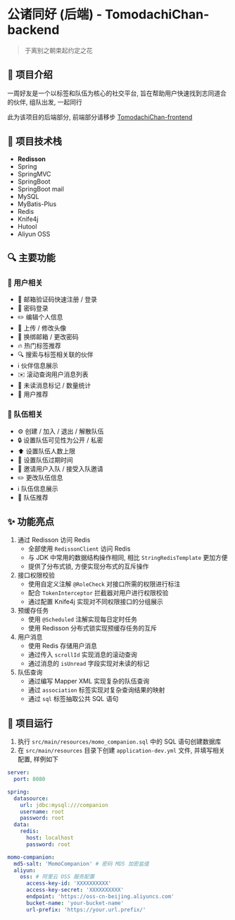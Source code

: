 # 公诸同好 (后端) - TomodachiChan-backend

> 于离别之朝束起约定之花

## 📝 项目介绍

一周好友是一个以标签和队伍为核心的社交平台, 旨在帮助用户快速找到志同道合的伙伴, 组队出发, 一起同行

此为该项目的后端部分, 前端部分请移步 [TomodachiChan-frontend](https://github.com/CIA0CIAO/TomodachiChan-frontend)

## 🔧 项目技术栈

- **Redisson**
- Spring
- SpringMVC
- SpringBoot
- SpringBoot mail
- MySQL
- MyBatis-Plus
- Redis
- Knife4j
- Hutool
- Aliyun OSS

## 🔍 主要功能

### 👤 用户相关

- 📱  邮箱验证码快速注册 / 登录
- 🔑 密码登录
- ✏️ 编辑个人信息
- 📸 上传 / 修改头像
- 🔗 换绑邮箱 / 更改密码
- 🔥 热门标签推荐
- 🔍 搜索与标签相关联的伙伴
- ℹ️ 伙伴信息展示
- ✉️ 滚动查询用户消息列表
- 🔴 未读消息标记 / 数量统计
- 🎁 用户推荐

### 👥 队伍相关

- ⚙️ 创建 / 加入 / 退出 / 解散队伍
- 🔒 设置队伍可见性为公开 / 私密
- ⬆️ 设置队伍人数上限
- 📆 设置队伍过期时间
- 🎫 邀请用户入队 / 接受入队邀请
- ✏️ 更改队伍信息
- ℹ️ 队伍信息展示
- 🎁 队伍推荐

## ✨ 功能亮点

1. 通过 Redisson 访问 Redis
    - 全部使用 `RedissonClient` 访问 Redis
    - 与 JDK 中常用的数据结构操作相同, 相比 `StringRedisTemplate` 更加方便
    - 提供了分布式锁, 方便实现分布式的互斥操作
2. 接口权限校验
    - 使用自定义注解 `@RoleCheck` 对接口所需的权限进行标注
    - 配合 `TokenInterceptor` 拦截器对用户进行权限校验
    - 通过配置 Knife4j 实现对不同权限接口的分组展示
3. 预缓存任务
    - 使用 `@Scheduled` 注解实现每日定时任务
    - 使用 Redisson 分布式锁实现预缓存任务的互斥
4. 用户消息
    - 使用 Redis 存储用户消息
    - 通过传入 `scrollId` 实现消息的滚动查询
    - 通过消息的 `isUnread` 字段实现对未读的标记
5. 队伍查询
    - 通过编写 Mapper XML 实现复杂的队伍查询
    - 通过 `association` 标签实现对复杂查询结果的映射
    - 通过 `sql` 标签抽取公共 SQL 语句

## 🚀 项目运行

1. 执行 `src/main/resources/momo_companion.sql` 中的 SQL 语句创建数据库
2. 在 `src/main/resources` 目录下创建 `application-dev.yml` 文件, 并填写相关配置, 样例如下

```yml
server:
  port: 8080

spring:
  datasource:
    url: jdbc:mysql:///companion
    username: root
    password: root
  data:
    redis:
      host: localhost
      password: root

momo-companion:
  md5-salt: 'MomoCompanion' # 密码 MD5 加密盐值
  aliyun:
    oss: # 阿里云 OSS 服务配置
      access-key-id: 'XXXXXXXXXX'
      access-key-secret: 'XXXXXXXXXX'
      endpoint: 'https://oss-cn-beijing.aliyuncs.com'
      bucket-name: 'your-bucket-name'
      url-prefix: 'https://your.url.prefix/'
```

